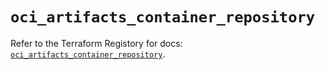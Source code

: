 # `oci_artifacts_container_repository`

Refer to the Terraform Registory for docs: [`oci_artifacts_container_repository`](https://registry.terraform.io/providers/oracle/oci/6.18.0/docs/resources/artifacts_container_repository).
